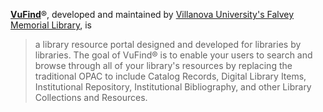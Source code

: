 **[VuFind](https://vufind.org/vufind/about.html)**®, developed and maintained by [Villanova University's Falvey Memorial Library](https://www.library.villanova.edu/), is 

> a library resource portal designed and developed for libraries by libraries. The goal of VuFind® is to enable your users to search and browse through all of your library's resources by replacing the traditional OPAC to include Catalog Records, Digital Library Items, Institutional Repository, Institutional Bibliography, and other Library Collections and Resources.
